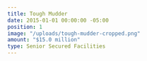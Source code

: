 ```yaml
---
title: Tough Mudder
date: 2015-01-01 00:00:00 -05:00
position: 1
image: "/uploads/tough-mudder-cropped.png"
amount: "$15.0 million"
type: Senior Secured Facilities
---
```


